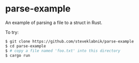 # parse-example

An example of parsing a file to a struct in Rust.

To try:

```bash
$ git clone https://github.com/steveklabnik/parse-example
$ cd parse-example
$ # copy a file named 'foo.txt' into this directory
$ cargo run
```
